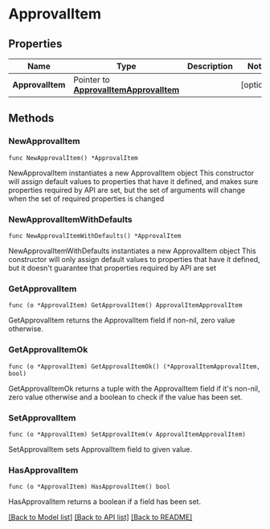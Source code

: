 # ApprovalItem

## Properties

Name | Type | Description | Notes
------------ | ------------- | ------------- | -------------
**ApprovalItem** | Pointer to [**ApprovalItemApprovalItem**](ApprovalItemApprovalItem.md) |  | [optional] 

## Methods

### NewApprovalItem

`func NewApprovalItem() *ApprovalItem`

NewApprovalItem instantiates a new ApprovalItem object
This constructor will assign default values to properties that have it defined,
and makes sure properties required by API are set, but the set of arguments
will change when the set of required properties is changed

### NewApprovalItemWithDefaults

`func NewApprovalItemWithDefaults() *ApprovalItem`

NewApprovalItemWithDefaults instantiates a new ApprovalItem object
This constructor will only assign default values to properties that have it defined,
but it doesn't guarantee that properties required by API are set

### GetApprovalItem

`func (o *ApprovalItem) GetApprovalItem() ApprovalItemApprovalItem`

GetApprovalItem returns the ApprovalItem field if non-nil, zero value otherwise.

### GetApprovalItemOk

`func (o *ApprovalItem) GetApprovalItemOk() (*ApprovalItemApprovalItem, bool)`

GetApprovalItemOk returns a tuple with the ApprovalItem field if it's non-nil, zero value otherwise
and a boolean to check if the value has been set.

### SetApprovalItem

`func (o *ApprovalItem) SetApprovalItem(v ApprovalItemApprovalItem)`

SetApprovalItem sets ApprovalItem field to given value.

### HasApprovalItem

`func (o *ApprovalItem) HasApprovalItem() bool`

HasApprovalItem returns a boolean if a field has been set.


[[Back to Model list]](../README.md#documentation-for-models) [[Back to API list]](../README.md#documentation-for-api-endpoints) [[Back to README]](../README.md)



